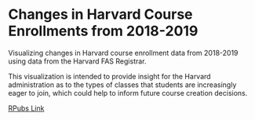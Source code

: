 # Changes in Harvard Course Enrollments from 2018-2019

Visualizing changes in Harvard course enrollment data from 2018-2019 using data from the Harvard FAS Registrar. 

This visualization is intended to provide insight for the Harvard administration as to the types of classes that students are increasingly eager to join, which could help to inform future course creation decisions. 

[RPubs Link](http://rpubs.com/benjaminhb/harvard_course_enrollment)
